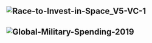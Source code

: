 ![Race-to-Invest-in-Space_V5-VC-1](https://www.visualcapitalist.com/wp-content/uploads/2019/11/Race-to-Invest-in-Space_V5-VC-1.jpg)
----------
![Global-Military-Spending-2019](https://www.visualcapitalist.com/wp-content/uploads/2020/09/Global-Military-Spending-2019.jpg)
-----------
